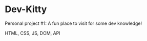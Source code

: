 # Dev-Kitty

Personal project #1: A fun place to visit for some dev knowledge!

HTML, CSS, JS, DOM, API
